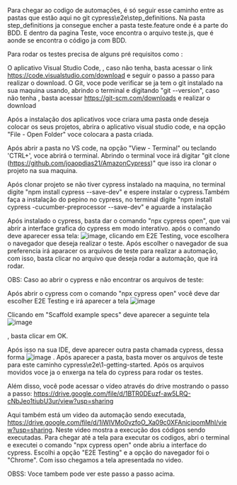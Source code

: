 Para chegar ao codigo de automações, é só seguir esse caminho entre as pastas que estão aqui no git cypress\e2e\step_definitions.
Na pasta step_definitions ja consegue encher a pasta teste.feature onde é a parte do BDD. E dentro da pagina Teste, voce encontra o arquivo teste.js, que é aonde se encontra o código ja com BDD.

Para rodar os testes precisa de alguns pré requisitos como :

O aplicativo Visual Studio Code, , caso não tenha, basta acessar o link https://code.visualstudio.com/download e seguir o passo a passo para realizar o download.
O Git, voce pode verificar se ja tem o git instalado na sua maquina usando, abrindo o terminal e digitando "git --version", caso não tenha , basta acessar https://git-scm.com/downloads e realizar o download

Após a instalação dos aplicativos voce criara uma pasta onde deseja colocar os seus projetos, abrira o aplicativo visual studio code, e na opção "File - Open Folder" voce colocara a pasta criada.


Após abrir a pasta no VS code, na opção "View - Terminal" ou teclando 'CTRL+', voce abrirá o terminal. Abrindo o terminal voce irá digitar "git clone (https://github.com/joaopdias21/AmazonCypress)" que isso ira clonar o projeto na sua maquina.

Após clonar projeto se não tiver cypress instalado na maquina, no terminal digite "npm install cypress --save-dev" e espere instalar o cypress.Também faça a instalação do pepino no cypress, no terminal digite "npm install cypress -cucumber-preprocessor --save-dev" e aguarde a instalação

Após instalado o cypress, basta dar o comando "npx cypress open", que vai abrir a interface grafica do cypress em modo interativo. após o comando deve aparecer essa tela:
![image](https://github.com/joaopdias21/bcodex/assets/85888398/8f9cf964-9b8a-44fc-906d-6bfbff06f57f), clicando em E2E Testing, voce escolhera o navegador que deseja realizar o teste. Após escolher o navegador de sua preferencia irá aparacer os arquivos de teste para realizar a automação, com isso, basta clicar no arquivo que deseja rodar a automação, que irá rodar.

OBS: Caso ao abrir o cypress e não encontrar os arquivos de teste:

Após abrir o cypress com o comando "npx cypress open" você deve dar escolher E2E Testing e irá aparecer a tela ![image](https://github.com/user-attachments/assets/9399cd37-43eb-402f-8e75-acfe1e6b8eba)


Clicando em "Scaffold example specs" deve aparecer a seguinte tela ![image](https://github.com/user-attachments/assets/66a01be4-8701-4a0e-957d-6d3fa408013b)

, basta clicar em OK.

Após isso na sua IDE, deve aparecer outra pasta chamada cypress, dessa forma ![image](https://github.com/user-attachments/assets/4917a265-3e6e-4efe-adfa-6a0325ce0a57)
 . Após aparecer a pasta, basta mover os arquivos de teste para este caminho cypress\e2e\1-getting-started. Após os arquivos movidos voce ja o enxerga na tela do cypress para rodar os testes.


Além disso, você pode acessar o vídeo através do drive mostrando o passo a passo: https://drive.google.com/file/d/1BTR0DEuzf-aw5LRQ-cNbJeo1tiubU3ur/view?usp=sharing



Aqui também está um video da automação sendo executada, https://drive.google.com/file/d/1iWIVMo0vzfoO_Xa09c0XFAnicjpomMhl/view?usp=sharing.
Neste video mostra a execução dos códigos sendo executadas. Para chegar até a tela para executar os codigos, abri o terminal e executei o comando "npx cypress open" onde abriu a interface do cypress. Escolhi a opção "E2E Testing" e a opção do navegador foi o "Chrome". Com isso chegamos a tela apresentada no video.

OBSS: Voce tambem pode ver este passo a passo acima.


